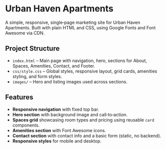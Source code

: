 # Urban Haven Apartments

A simple, responsive, single‑page marketing site for Urban Haven Apartments. Built with plain HTML and CSS, using Google Fonts and Font Awesome via CDN.

## Project Structure
- `index.html` – Main page with navigation, hero, sections for About, Spaces, Amenities, Contact, and Footer.
- `css/style.css` – Global styles, responsive layout, grid cards, amenities styling, and form styles.
- `images/` – Hero and listing images used across sections.

## Features
- **Responsive navigation** with fixed top bar.
- **Hero section** with background image and call‑to‑action.
- **Spaces grid** showcasing room types and pricing using reusable `card` components.
- **Amenities section** with Font Awesome icons.
- **Contact section** with contact info and a basic form (static, no backend).
- **Responsive styles** for mobile and desktop.
